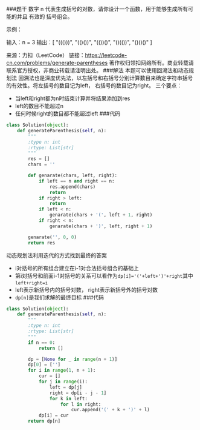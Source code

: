 ###题干
数字 n 代表生成括号的对数，请你设计一个函数，用于能够生成所有可能的并且 有效的 括号组合。

示例：

输入：n = 3
输出：[
       "((()))",
       "(()())",
       "(())()",
       "()(())",
       "()()()"
     ]

来源：力扣（LeetCode）
链接：https://leetcode-cn.com/problems/generate-parentheses
著作权归领扣网络所有。商业转载请联系官方授权，非商业转载请注明出处。
###解法
本题可以使用回溯法和动态规划法
回溯法也是深度优先法，以左括号和右括号分别计算数目来确定字符串括号的有效性。将左括号的数目记为left， 右括号的数目记为right。 三个要点：
- 当left和right都为n时结束计算并将结果添加到res
- left的数目不能超过n
- 任何时候right的数目都不能超过left
###代码
```python
class Solution(object):
    def generateParenthesis(self, n):
        """
        :type n: int
        :rtype: List[str]
        """
        res = []
        chars = ''

        def genarate(chars, left, right):
            if left == n and right == n:
                res.append(chars)
                return
            if right > left:
                return
            if left < n:
                genarate(chars + '(', left + 1, right)
            if right < n:
                genarate(chars + ')', left, right + 1)

        genarate('', 0, 0)
        return res
```
动态规划法利用迭代的方式找到最终的答案
- i对括号的所有组合建立在i-1对合法括号组合的基础上
- 第i对括号和前面i-1对括号的关系可以看作为`dp[i]='('+left+')'+right`其中`left+right=i`
- left表示新括号内的括号对数， right表示新括号外的括号对数
- `dp[n]`是我们求解的最终目标
###代码
```python
class Solution(object):
    def generateParenthesis(self, n):
        """
        :type n: int
        :rtype: List[str]
        """
        if n == 0:
            return []

        dp = [None for _ in range(n + 1)]
        dp[0] = ['']
        for i in range(1, n + 1):
            cur = []
            for j in range(i):
                left = dp[j]
                right = dp[i - j - 1]
                for k in left:
                    for l in right:
                        cur.append('(' + k + ')' + l)
            dp[i] = cur
        return dp[n]
```